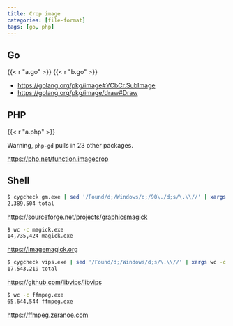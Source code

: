 ```yaml
---
title: Crop image
categories: [file-format]
tags: [go, php]
---
```


## Go

{{< r "a.go" >}}
{{< r "b.go" >}}

- <https://golang.org/pkg/image#YCbCr.SubImage>
- <https://golang.org/pkg/image/draw#Draw>

## PHP

{{< r "a.php" >}}

Warning, `php-gd` pulls in 23 other packages.

<https://php.net/function.imagecrop>

## Shell

~~~sh
$ cygcheck gm.exe | sed '/Found/d;/Windows/d;/90\./d;s/\.\\//' | xargs wc -c
2,389,504 total
~~~

<https://sourceforge.net/projects/graphicsmagick>

~~~sh
$ wc -c magick.exe
14,735,424 magick.exe
~~~

<https://imagemagick.org>

~~~sh
$ cygcheck vips.exe | sed '/Found/d;/Windows/d;s/\.\\//' | xargs wc -c
17,543,219 total
~~~

<https://github.com/libvips/libvips>

~~~sh
$ wc -c ffmpeg.exe
65,644,544 ffmpeg.exe
~~~

<https://ffmpeg.zeranoe.com>
